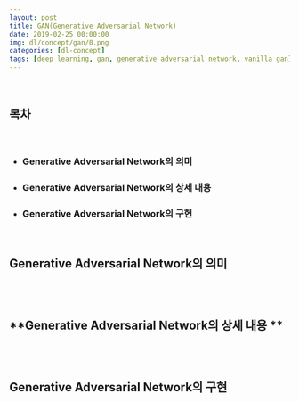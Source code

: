 ```yaml
---
layout: post
title: GAN(Generative Adversarial Network)
date: 2019-02-25 00:00:00
img: dl/concept/gan/0.png
categories: [dl-concept] 
tags: [deep learning, gan, generative adversarial network, vanilla gan] # add tag
---
```


<br>

## **목차**

<br>

- ### Generative Adversarial Network의 의미
- ### Generative Adversarial Network의 상세 내용 
- ### Generative Adversarial Network의 구현

<br>

## **Generative Adversarial Network의 의미**

<br>





<br>

## **Generative Adversarial Network의 상세 내용 **

<br>



<br>

## **Generative Adversarial Network의 구현**

<br>



